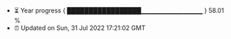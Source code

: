 - ⏳ Year progress { █████████████████▁▁▁▁▁▁▁▁▁▁▁▁▁ } 58.01 %
- ⏰ Updated on Sun, 31 Jul 2022 17:21:02 GMT

